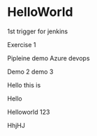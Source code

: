 # HelloWorld

1st trigger for jenkins


Exercise 1

Pipleine demo Azure devops

Demo 2
demo 3


Hello this is

Hello

Helloworld 123


HhjHJ